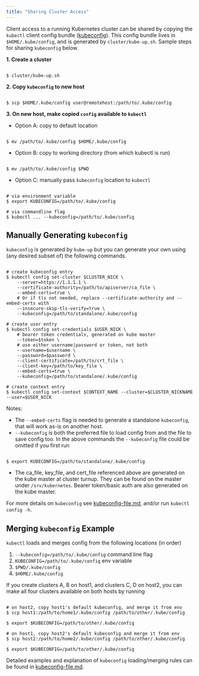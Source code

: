 ```yaml
---
title: "Sharing Cluster Access"
---
```

Client access to a running Kubernetes cluster can be shared by copying
the `kubectl` client config bundle ([kubeconfig](kubeconfig-file)).
This config bundle lives in `$HOME/.kube/config`, and is generated
by `cluster/kube-up.sh`. Sample steps for sharing `kubeconfig` below.

**1. Create a cluster**

```shell

$ cluster/kube-up.sh

```

**2. Copy `kubeconfig` to new host**

```shell

$ scp $HOME/.kube/config user@remotehost:/path/to/.kube/config

```

**3. On new host, make copied `config` available to `kubectl`**

* Option A: copy to default location

```shell

$ mv /path/to/.kube/config $HOME/.kube/config

```

* Option B: copy to working directory (from which kubectl is run)

```shell

$ mv /path/to/.kube/config $PWD

```

* Option C: manually pass `kubeconfig` location to `kubectl`

```shell

# via environment variable
$ export KUBECONFIG=/path/to/.kube/config

# via commandline flag
$ kubectl ... --kubeconfig=/path/to/.kube/config

```

## Manually Generating `kubeconfig`

`kubeconfig` is generated by `kube-up` but you can generate your own
using (any desired subset of) the following commands.

```shell

# create kubeconfig entry
$ kubectl config set-cluster $CLUSTER_NICK \
    --server=https://1.1.1.1 \
    --certificate-authority=/path/to/apiserver/ca_file \
    --embed-certs=true \
    # Or if tls not needed, replace --certificate-authority and --embed-certs with
    --insecure-skip-tls-verify=true \
    --kubeconfig=/path/to/standalone/.kube/config

# create user entry
$ kubectl config set-credentials $USER_NICK \
    # bearer token credentials, generated on kube master
    --token=$token \
    # use either username|password or token, not both
    --username=$username \
    --password=$password \
    --client-certificate=/path/to/crt_file \
    --client-key=/path/to/key_file \
    --embed-certs=true \
    --kubeconfig=/path/to/standalone/.kube/config

# create context entry
$ kubectl config set-context $CONTEXT_NAME --cluster=$CLUSTER_NICKNAME --user=$USER_NICK

```

Notes:
* The `--embed-certs` flag is needed to generate a standalone
`kubeconfig`, that will work as-is on another host.
* `--kubeconfig` is both the preferred file to load config from and the file to
save config too. In the above commands the `--kubeconfig` file could be
omitted if you first run

```shell

$ export KUBECONFIG=/path/to/standalone/.kube/config

```

* The ca_file, key_file, and cert_file referenced above are generated on the
kube master at cluster turnup. They can be found on the master under
`/srv/kubernetes`. Bearer token/basic auth are also generated on the kube master.

For more details on `kubeconfig` see [kubeconfig-file.md](kubeconfig-file),
and/or run `kubectl config -h`.

## Merging `kubeconfig` Example

`kubectl` loads and merges config from the following locations (in order)

1. `--kubeconfig=/path/to/.kube/config` command line flag
2. `KUBECONFIG=/path/to/.kube/config` env variable
3. `$PWD/.kube/config`
4. `$HOME/.kube/config`

If you create clusters A, B on host1, and clusters C, D on host2, you can
make all four clusters available on both hosts by running

```shell

# on host2, copy host1's default kubeconfig, and merge it from env
$ scp host1:/path/to/home1/.kube/config /path/to/other/.kube/config

$ export $KUBECONFIG=/path/to/other/.kube/config

# on host1, copy host2's default kubeconfig and merge it from env
$ scp host2:/path/to/home2/.kube/config /path/to/other/.kube/config

$ export $KUBECONFIG=/path/to/other/.kube/config

```

Detailed examples and explanation of `kubeconfig` loading/merging rules can be found in [kubeconfig-file.md](kubeconfig-file).



